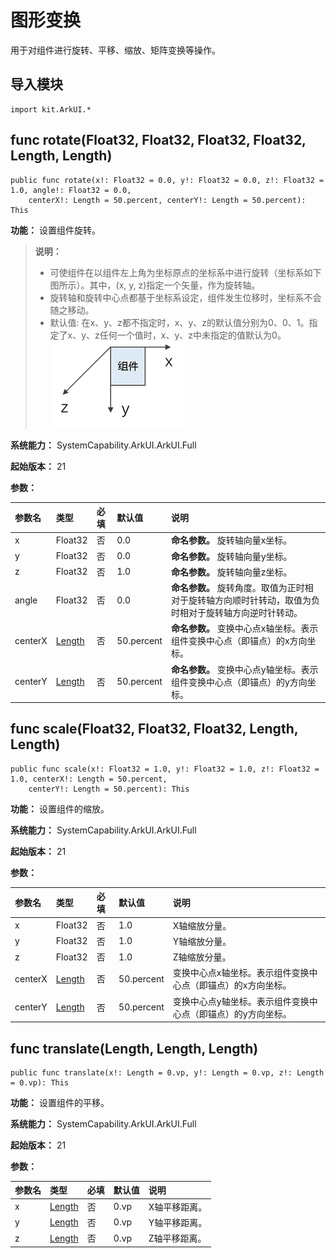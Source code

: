 # 图形变换

用于对组件进行旋转、平移、缩放、矩阵变换等操作。

## 导入模块

```cangjie
import kit.ArkUI.*
```

## func rotate(Float32, Float32, Float32, Float32, Length, Length)

```cangjie
public func rotate(x!: Float32 = 0.0, y!: Float32 = 0.0, z!: Float32 = 1.0, angle!: Float32 = 0.0,
    centerX!: Length = 50.percent, centerY!: Length = 50.percent): This
```

**功能：** 设置组件旋转。

> **说明：**
>
> - 可使组件在以组件左上角为坐标原点的坐标系中进行旋转（坐标系如下图所示）。其中，(x, y, z)指定一个矢量，作为旋转轴。
> - 旋转轴和旋转中心点都基于坐标系设定，组件发生位移时，坐标系不会随之移动。
> - 默认值: 在x、y、z都不指定时，x、y、z的默认值分别为0、0、1。指定了x、y、z任何一个值时，x、y、z中未指定的值默认为0。
> ![coordinates](figures/coordinates.png)

**系统能力：** SystemCapability.ArkUI.ArkUI.Full

**起始版本：** 21

**参数：**

|参数名|类型|必填|默认值|说明|
|:---|:---|:---|:---|:---|
|x|Float32|否|0.0|**命名参数。** 旋转轴向量x坐标。|
|y|Float32|否|0.0|**命名参数。** 旋转轴向量y坐标。|
|z|Float32|否|1.0|**命名参数。** 旋转轴向量z坐标。|
|angle|Float32|否|0.0|**命名参数。** 旋转角度。取值为正时相对于旋转轴方向顺时针转动，取值为负时相对于旋转轴方向逆时针转动。|
|centerX|[Length](../BasicServicesKit/cj-apis-base.md#interface-length)|否|50.percent|**命名参数。** 变换中心点x轴坐标。表示组件变换中心点（即锚点）的x方向坐标。|
|centerY|[Length](../BasicServicesKit/cj-apis-base.md#interface-length)|否|50.percent|**命名参数。** 变换中心点y轴坐标。表示组件变换中心点（即锚点）的y方向坐标。|

## func scale(Float32, Float32, Float32, Length, Length)

```cangjie
public func scale(x!: Float32 = 1.0, y!: Float32 = 1.0, z!: Float32 = 1.0, centerX!: Length = 50.percent,
    centerY!: Length = 50.percent): This
```

**功能：** 设置组件的缩放。

**系统能力：** SystemCapability.ArkUI.ArkUI.Full

**起始版本：** 21

**参数：**

|参数名|类型|必填|默认值|说明|
|:---|:---|:---|:---|:---|
|x|Float32|否|1.0|X轴缩放分量。|
|y|Float32|否|1.0|Y轴缩放分量。|
|z|Float32|否|1.0|Z轴缩放分量。|
|centerX|[Length](../BasicServicesKit/cj-apis-base.md#interface-length)|否|50.percent|变换中心点x轴坐标。表示组件变换中心点（即锚点）的x方向坐标。|
|centerY|[Length](../BasicServicesKit/cj-apis-base.md#interface-length)|否|50.percent|变换中心点y轴坐标。表示组件变换中心点（即锚点）的y方向坐标。|

## func translate(Length, Length, Length)

```cangjie
public func translate(x!: Length = 0.vp, y!: Length = 0.vp, z!: Length = 0.vp): This
```

**功能：** 设置组件的平移。

**系统能力：** SystemCapability.ArkUI.ArkUI.Full

**起始版本：** 21

**参数：**

|参数名|类型|必填|默认值|说明|
|:---|:---|:---|:---|:---|
|x|[Length](../BasicServicesKit/cj-apis-base.md#interface-length)|否|0.vp|X轴平移距离。|
|y|[Length](../BasicServicesKit/cj-apis-base.md#interface-length)|否|0.vp|Y轴平移距离。|
|z|[Length](../BasicServicesKit/cj-apis-base.md#interface-length)|否|0.vp|Z轴平移距离。|

